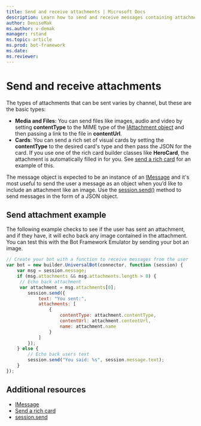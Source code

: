 ```yaml
---
title: Send and receive attachments | Microsoft Docs
description: Learn how to send and receive messages containing attachments using the Bot Builder SDK for Node.js.
author: DeniseMak
ms.author: v-demak
manager: rstand
ms.topic: article
ms.prod: bot-framework
ms.date: 
ms.reviewer:
---
```


# Send and receive attachments

The types of attachments that can be sent varies by channel, but these are the basic types:

* **Media and Files**: You can send files like images, audio and video by setting **contentType** to the MIME type of the [IAttachment object][IAttachment] and then passing a link to the file in **contentUrl**.
* **Cards**: You can send a rich set of visual cards <!-- and custom keyboards --> by setting the **contentType** to the desired card's type and then pass the JSON for the card. If you use one of the rich card builder classes like **HeroCard**, the attachment is automatically filled in for you. See [send a rich card](bot-builder-nodejs-send-rich-cards.md) for an example of this.

The message object is expected to be an instance of an [IMessage][IMessage] and it's most useful to send the user a message as an object when you’d like to include an attachment like an image. Use the [session.send()][SessionSend] method to send messages in the form of a JSON object. 

## Send attachment example

The following example checks to see if the user has sent an attachment, and if they have, it will echo back any image contained in the attachment. You can test this with the Bot Framework Emulator by sending your bot an image.

```javascript
// Create your bot with a function to receive messages from the user
var bot = new builder.UniversalBot(connector, function (session) {
    var msg = session.message;
    if (msg.attachments && msg.attachments.length > 0) {
     // Echo back attachment
     var attachment = msg.attachments[0];
        session.send({
            text: "You sent:",
            attachments: [
                {
                    contentType: attachment.contentType,
                    contentUrl: attachment.contentUrl,
                    name: attachment.name
                }
            ]
        });
    } else {
        // Echo back users text
        session.send("You said: %s", session.message.text);
    }
});

```


## Additional resources

* [IMessage][IMessage]
* [Send a rich card][SendRichCard]
* [session.send][SessionSend]

[IMessage]: http://docs.botframework.com/en-us/node/builder/chat-reference/interfaces/_botbuilder_d_.imessage
[SendRichCard]: bot-builder-nodejs-send-rich-cards.md
[SessionSend]: https://docs.botframework.com/en-us/node/builder/chat-reference/classes/_botbuilder_d_.session.html#send
[IAttachment]: https://docs.botframework.com/en-us/node/builder/chat-reference/interfaces/_botbuilder_d_.iattachment.html